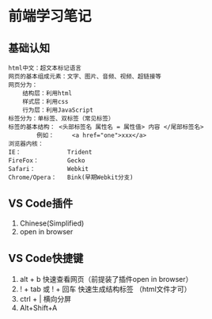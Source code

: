 # 							前端学习笔记

## 基础认知

```
html中文：超文本标记语言
网页的基本组成元素：文字、图片、音频、视频、超链接等
网页分为：
	结构层：利用html
	样式层：利用css
	行为层：利用JavaScript
标签分为：单标签、双标签（常见标签）
标签的基本结构： <头部标签名 属性名 = 属性值> 内容 </尾部标签名>
		例如：		<a href="one">xxx</a>
浏览器内核：
IE：				Trident
FireFox：		Gecko
Safari：			Webkit
Chrome/Opera：	Bink(早期Webkit分支)
```





## VS Code插件

1. Chinese(Simplified)
2. open in browser

## VS Code快捷键

1. alt + b   快速查看网页（前提装了插件open in browser）
2. ! + tab 或 ! + 回车   快速生成结构标签 （html文件才可）
3. ctrl + | 横向分屏
4. Alt+Shift+A




